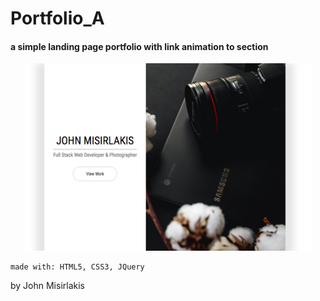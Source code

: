 
# Portfolio_A


#### a simple landing page portfolio with link animation to section

<p align="center">
  <img width="460" height="300" src="imgs/preview.png">
</p>


```
made with: HTML5, CSS3, JQuery
```
by John Misirlakis
